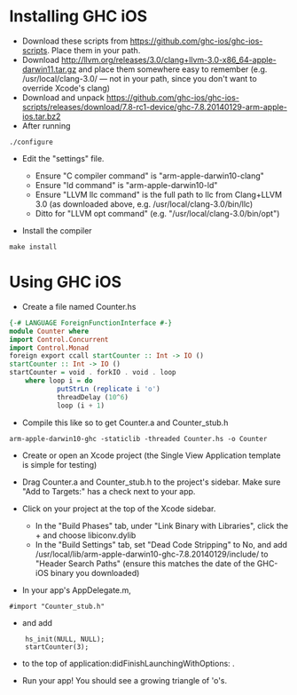 # Installing GHC iOS

* Download these scripts from https://github.com/ghc-ios/ghc-ios-scripts. Place them in your path.
* Download http://llvm.org/releases/3.0/clang+llvm-3.0-x86_64-apple-darwin11.tar.gz and place them somewhere easy to remember (e.g. /usr/local/clang-3.0/ — not in your path, since you don't want to override Xcode's clang)
* Download and unpack https://github.com/ghc-ios/ghc-ios-scripts/releases/download/7.8-rc1-device/ghc-7.8.20140129-arm-apple-ios.tar.bz2
* After running 
```
./configure
```

* Edit the "settings" file.
    * Ensure "C compiler command" is "arm-apple-darwin10-clang"
    * Ensure "ld command" is "arm-apple-darwin10-ld"
    * Ensure "LLVM llc command" is the full path to llc from Clang+LLVM 3.0 (as downloaded above, e.g. /usr/local/clang-3.0/bin/llc)
    * Ditto for "LLVM opt command" (e.g. "/usr/local/clang-3.0/bin/opt")
    
* Install the compiler

```
make install
```

# Using GHC iOS

* Create a file named Counter.hs
```haskell
{-# LANGUAGE ForeignFunctionInterface #-}
module Counter where
import Control.Concurrent
import Control.Monad
foreign export ccall startCounter :: Int -> IO ()
startCounter :: Int -> IO ()
startCounter = void . forkIO . void . loop
    where loop i = do
            putStrLn (replicate i 'o')
            threadDelay (10^6)
            loop (i + 1)
```
* Compile this like so to get Counter.a and Counter_stub.h
```
arm-apple-darwin10-ghc -staticlib -threaded Counter.hs -o Counter
```

* Create or open an Xcode project (the Single View Application template is simple for testing)

* Drag Counter.a and Counter_stub.h to the project's sidebar. Make sure "Add to Targets:" has a check next to your app.

* Click on your project at the top of the Xcode sidebar. 
    * In the "Build Phases" tab, under "Link Binary with Libraries", click the + and choose libiconv.dylib
    * In the "Build Settings" tab, set "Dead Code Stripping" to No, and add /usr/local/lib/arm-apple-darwin10-ghc-7.8.20140129/include/ to "Header Search Paths" (ensure this matches the date of the GHC-iOS binary you downloaded)

* In your app's AppDelegate.m, 
```
#import "Counter_stub.h"
```
* and add
```
    hs_init(NULL, NULL);
    startCounter(3);
```
* to the top of application:didFinishLaunchingWithOptions: .

* Run your app! You should see a growing triangle of 'o's.
